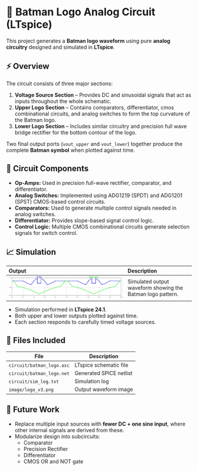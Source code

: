 # 🦇 Batman Logo Analog Circuit (LTspice)

This project generates a **Batman logo waveform** using pure **analog circuitry** designed and simulated in **LTspice**.

## ⚡ Overview

The circuit consists of three major sections:

1. **Voltage Source Section** – Provides DC and sinusoidal signals that act as inputs throughout the whole schematic.
2. **Upper Logo Section** – Contains comparators, differentiator, cmos combinational circuits, and analog switches to form the top curvature of the Batman logo.
3. **Lower Logo Section** – Includes similar circuitry and precision full wave bridge rectifier for the bottom contour of the logo.

Two final output ports (`vout_upper` and `vout_lower`) together produce the complete **Batman symbol** when plotted against time.

## 🧠 Circuit Components

- **Op-Amps:** Used in precision full-wave rectifier, comparator, and differentiator.
- **Analog Switches:** Implemented using ADG1219 (SPDT) and ADG1201 (SPST) CMOS-based control circuits.
- **Comparators:** Used to generate multiple control signals needed in analog switches.
- **Differentiator:** Provides slope-based signal control logic.
- **Control Logic:** Multiple CMOS combinational circuits generate selection signals for switch control.

## 📈 Simulation

| Output                                     | Description                                                |
| :----------------------------------------- | :--------------------------------------------------------- |
| ![Batman Logo Waveform](image/logo_v3.png) | Simulated output waveform showing the Batman logo pattern. |

- Simulation performed in **LTspice 24.1**.
- Both upper and lower outputs plotted against time.
- Each section responds to carefully timed voltage sources.

## 🔧 Files Included

| File                      | Description             |
| ------------------------- | ----------------------- |
| `circuit/batman_logo.asc` | LTspice schematic file  |
| `circuit/batman_logo.net` | Generated SPICE netlist |
| `circuit/sim_log.txt`     | Simulation log          |
| `image/logo_v3.png`       | Output waveform image   |

## 🚀 Future Work

- Replace multiple input sources with **fewer DC + one sine input**, where other internal signals are derived from these.
- Modularize design into subcircuits:
  - Comparator
  - Precision Rectifier
  - Differentiator
  - CMOS OR and NOT gate
